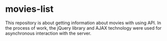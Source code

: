 # movies-list
This repository is about getting information about movies with using API. In the process of work,
the jQuery library and AJAX technology were used for asynchronous interaction with the server.
